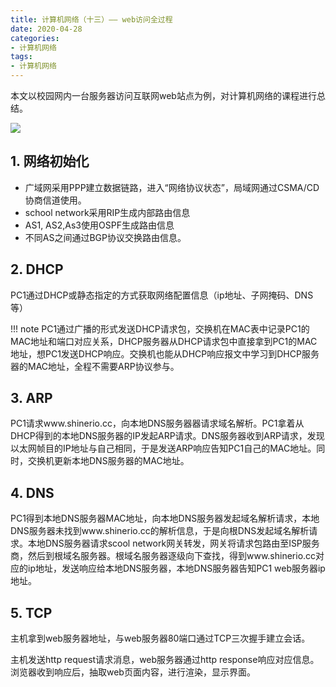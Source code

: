 ```yaml
---
title: 计算机网络（十三）—— web访问全过程
date: 2020-04-28
categories:
- 计算机网络
tags:
- 计算机网络
---
```


本文以校园网内一台服务器访问互联网web站点为例，对计算机网络的课程进行总结。

<!--more-->

![](https://shinerio.oss-cn-beijing.aliyuncs.com/blog_images/uncategory/20200428214215.png)

## 1. 网络初始化

- 广域网采用PPP建立数据链路，进入“网络协议状态”，局域网通过CSMA/CD协商信道使用。
- school network采用RIP生成内部路由信息
- AS1, AS2,As3使用OSPF生成路由信息
- 不同AS之间通过BGP协议交换路由信息。

## 2. DHCP

PC1通过DHCP或静态指定的方式获取网络配置信息（ip地址、子网掩码、DNS等）

!!! note
    PC1通过广播的形式发送DHCP请求包，交换机在MAC表中记录PC1的MAC地址和端口对应关系，DHCP服务器从DHCP请求包中直接拿到PC1的MAC地址，想PC1发送DHCP响应。交换机也能从DHCP响应报文中学习到DHCP服务器的MAC地址，全程不需要ARP协议参与。

## 3. ARP

PC1请求www.shinerio.cc，向本地DNS服务器器请求域名解析。PC1拿着从DHCP得到的本地DNS服务器的IP发起ARP请求。DNS服务器收到ARP请求，发现以太网帧目的IP地址与自己相同，于是发送ARP响应告知PC1自己的MAC地址。同时，交换机更新本地DNS服务器的MAC地址。

## 4. DNS

PC1得到本地DNS服务器MAC地址，向本地DNS服务器发起域名解析请求，本地DNS服务器未找到www.shinerio.cc的解析信息，于是向根DNS发起域名解析请求。本地DNS服务器请求scool network网关转发，网关将请求包路由至ISP服务商，然后到根域名服务器。根域名服务器逐级向下查找，得到www.shinerio.cc对应的ip地址，发送响应给本地DNS服务器，本地DNS服务器告知PC1 web服务器ip地址。

## 5. TCP

主机拿到web服务器地址，与web服务器80端口通过TCP三次握手建立会话。

主机发送http request请求消息，web服务器通过http response响应对应信息。浏览器收到响应后，抽取web页面内容，进行渲染，显示界面。





